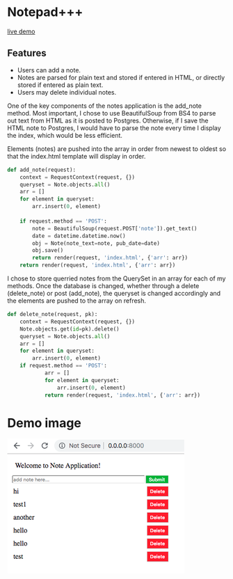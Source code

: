 # Notepad+++

[live demo](https://whispering-bayou-74902.herokuapp.com/)

## Features
* Users can add a note.
* Notes are parsed for plain text and stored if entered in HTML, or directly stored if entered as plain text.
* Users may delete individual notes.

One of the key components of the notes application is the add_note method. Most important, I chose to use BeautifulSoup from BS4 to parse out text from HTML as it is posted to Postgres. Otherwise, if I save the HTML note to Postgres, I would have to parse the note every time I display the index, which would be less efficient. 

Elements (notes) are pushed into the array in order from newest to oldest so that the index.html template will display in order. 
```python
def add_note(request):
    context = RequestContext(request, {})
    queryset = Note.objects.all()
    arr = []
    for element in queryset:
        arr.insert(0, element)

    if request.method == 'POST':
        note = BeautifulSoup(request.POST['note']).get_text()
        date = datetime.datetime.now()
        obj = Note(note_text=note, pub_date=date)
        obj.save()
        return render(request, 'index.html', {'arr': arr})
    return render(request, 'index.html', {'arr': arr})
```

I chose to store querried notes from the QuerySet in an array for each of my methods. Once the database is changed, whether through a delete (delete_note) or post (add_note), the queryset is changed accordingly and the elements are pushed to the array on refresh. 
```python
def delete_note(request, pk):
    context = RequestContext(request, {})
    Note.objects.get(id=pk).delete()
    queryset = Note.objects.all()
    arr = []
    for element in queryset:
        arr.insert(0, element)
    if request.method == 'POST':
            arr = []
            for element in queryset:
                arr.insert(0, element)
            return render(request, 'index.html', {'arr': arr})
```
# Demo image

![Index]( ./notes/static/img/sample.png "Note App Sample Picture")
